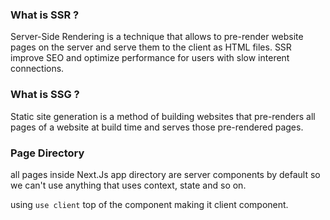 ### What is SSR ?

Server-Side Rendering is a technique that allows to pre-render website pages on the server and serve them to the client as HTML files. SSR improve SEO and optimize performance for users with slow interent connections.

### What is SSG ?

Static site generation is a method of building websites that pre-renders all pages of a website at build time and serves those pre-rendered pages.

### Page Directory

all pages inside Next.Js app directory are server components by default so we can't use anything that uses context, state and so on.

using `use client` top of the component making it client component.
